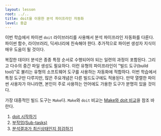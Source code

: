 ```yaml
---
layout: lesson
root: ../..
title: doit을 이용한 분석 파이프라인 자동화
level: 중급
---
```


이번 학습에서 파이썬 `doit` 라이브러리를 사용해서 분석 파이프라인 자동화를 다룬다.
파이썬 함수, 라이브러리, 딕셔너리에 친숙해야 한다.
추가적으로 파이썬 생성자 지식이 매우 도움이 될 것이다.

복잡한 데이터 분석은 종종 특정 순서로 수행되어야 되는 일련의 과정이 포함된다.
그리고 다수의 중간 파일 생성도 필요하다.
이런 유형의 파이프라인이 "빌드 도구(build tool)"로 불리는 유형의 소프트웨어 도구를 사용하는 자동화에 적합하다.
이번 학습에서 특정 도구만 다루지만, 많은 주요개념은 다른 빌드도구에도 적용된다.
만약 열렬한 파이썬 사용자가 아니라면, 본인이 주로 사용하는 언어에도 가용한 도구가 분명히 있을 것이다.

가장 대중적인 빌드 도구는 `Make`다. `Make`와 `doit` 비교는 [Make와 doit 비교](make-vs-doit.html)을 참조 바란다. 

<div class="toc" markdown="1">

1.  [doit 시작하기](01-doit_basics.html)
2.  [부작업(Sub-tasks)](02-sub_tasks.html)
3.  [분석결과가 최신상태인지 점검하기](03-uptodate.html)

</div>
